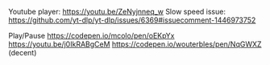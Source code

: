 ﻿Youtube player: https://youtu.be/ZeNyjnneq_w
Slow speed issue: https://github.com/yt-dlp/yt-dlp/issues/6369#issuecomment-1446973752

Play/Pause https://codepen.io/mcolo/pen/oEKpYx
https://youtu.be/j0IkRABgCeM
https://codepen.io/wouterbles/pen/NqGWXZ (decent)